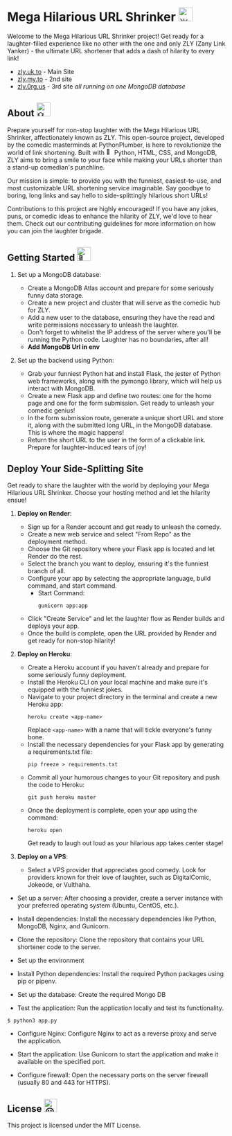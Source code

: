 # Mega Hilarious URL Shrinker <img src="https://fonts.gstatic.com/s/e/notoemoji/latest/1f4a5/512.gif" alt="💥" width="32" height="32">

Welcome to the Mega Hilarious URL Shrinker project! Get ready for a laughter-filled experience like no other with the one and only ZLY (Zany Link Yanker) - the ultimate URL shortener that adds a dash of hilarity to every link!

- [zly.uk.to](zly.uk.to)  - Main Site
- [zly.my.to](zly.my.to)  - 2nd site
- [zly.0rg.us](zly0rg.us) - 3rd site
  _all running on one MongoDB database_

## About <img src="https://fonts.gstatic.com/s/e/notoemoji/latest/1f4a1/512.gif" alt="💡" width="32" height="32">

Prepare yourself for non-stop laughter with the Mega Hilarious URL Shrinker, affectionately known as ZLY. This open-source project, developed by the comedic masterminds at PythonPlumber, is here to revolutionize the world of link shortening. Built with <img src="https://fonts.gstatic.com/s/e/notoemoji/latest/1f40d/512.gif" alt="🐍" width="15" height="15"> Python, HTML, CSS, and MongoDB, ZLY aims to bring a smile to your face while making your URLs shorter than a stand-up comedian's punchline.

Our mission is simple: to provide you with the funniest, easiest-to-use, and most customizable URL shortening service imaginable. Say goodbye to boring, long links and say hello to side-splittingly hilarious short URLs!

Contributions to this project are highly encouraged! If you have any jokes, puns, or comedic ideas to enhance the hilarity of ZLY, we'd love to hear them. Check out our contributing guidelines for more information on how you can join the laughter brigade.

## Getting Started <img src="https://fonts.gstatic.com/s/e/notoemoji/latest/1f31f/512.gif" alt="🌟" width="32" height="32">

1. Set up a MongoDB database:
   - Create a MongoDB Atlas account and prepare for some seriously funny data storage.
   - Create a new project and cluster that will serve as the comedic hub for ZLY.
   - Add a new user to the database, ensuring they have the read and write permissions necessary to unleash the laughter.
   - Don't forget to whitelist the IP address of the server where you'll be running the Python code. Laughter has no boundaries, after all!
   - **Add MongoDB Url in env**

2. Set up the backend using Python:
   - Grab your funniest Python hat and install Flask, the jester of Python web frameworks, along with the pymongo library, which will help us interact with MongoDB.
   - Create a new Flask app and define two routes: one for the home page and one for the form submission. Get ready to unleash your comedic genius!
   - In the form submission route, generate a unique short URL and store it, along with the submitted long URL, in the MongoDB database. This is where the magic happens!
   - Return the short URL to the user in the form of a clickable link. Prepare for laughter-induced tears of joy!

## Deploy Your Side-Splitting Site

Get ready to share the laughter with the world by deploying your Mega Hilarious URL Shrinker. Choose your hosting method and let the hilarity ensue!

1. **Deploy on Render**:
   - Sign up for a Render account and get ready to unleash the comedy.
   - Create a new web service and select "From Repo" as the deployment method.
   - Choose the Git repository where your Flask app is located and let Render do the rest.
   - Select the branch you want to deploy, ensuring it's the funniest branch of all.
   - Configure your app by selecting the appropriate language, build command, and start command.
     - Start Command:
       ```
       gunicorn app:app
       ```
   - Click "Create Service" and let the laughter flow as Render builds and deploys your app.
   - Once the build is complete, open the URL provided by Render and get ready for non-stop hilarity!

2. **Deploy on Heroku**:
   - Create a Heroku account if you haven't already and prepare for some seriously funny deployment.
   - Install the Heroku CLI on your local machine and make sure it's equipped with the funniest jokes.
   - Navigate to your project directory in the terminal and create a new Heroku app:
     ```
     heroku create <app-name>
     ```
     Replace `<app-name>` with a name that will tickle everyone's funny bone.
   - Install the necessary dependencies for your Flask app by generating a requirements.txt file:
     ```
     pip freeze > requirements.txt
     ```
   - Commit all your humorous changes to your Git repository and push the code to Heroku:
     ```
     git push heroku master
     ```
   - Once the deployment is complete, open your app using the command:
     ```
     heroku open
     ```
     Get ready to laugh out loud as your hilarious app takes center stage!

3. **Deploy on a VPS**:
   - Select a VPS provider that appreciates good comedy. Look for providers known for their love of laughter, such as DigitalComic, Jokeode, or Vulthaha.

 -  Set up a server: After choosing a provider, create a server instance with your preferred operating system (Ubuntu, CentOS, etc.).

 -  Install dependencies: Install the necessary dependencies like Python, MongoDB, Nginx, and Gunicorn.

 -  Clone the repository: Clone the repository that contains your URL shortener code to the server.

 -  Set up the environment

 -  Install Python dependencies: Install the required Python packages using pip or pipenv.

 -  Set up the database: Create the required Mongo DB

 -  Test the application: Run the application locally and test its functionality.
```
$ python3 app.py
```
 -  Configure Nginx: Configure Nginx to act as a reverse proxy and serve the application.

 -  Start the application: Use Gunicorn to start the application and make it available on the specified port.

 -  Configure firewall: Open the necessary ports on the server firewall (usually 80 and 443 for HTTPS).
   

## License <img src="https://fonts.gstatic.com/s/e/notoemoji/latest/1f600/512.gif" alt="😀" width="30" height="30">

This project is licensed under the MIT License.
